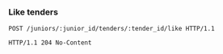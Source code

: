### Like tenders

```http
POST /juniors/:junior_id/tenders/:tender_id/like HTTP/1.1
```

```http
HTTP/1.1 204 No-Content
```